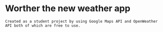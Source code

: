 # Worther the new weather app

    Created as a student project by using Google Maps API and OpenWeather API both of which are free to use.